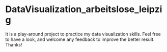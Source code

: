 # DataVisualization_arbeitslose_leipzig
It is a play-around project to practice my data visualization skills. Feel free to have a look, and welcome any feedback to improve the better result. Thanks! 
